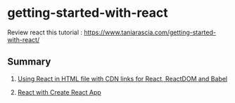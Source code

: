 # getting-started-with-react
Review react this tutorial : https://www.taniarascia.com/getting-started-with-react/

## Summary

  1. [Using React in HTML file with CDN links for React, ReactDOM and Babel](https://github.com/cyaoyapi/getting-started-with-react/tree/1-using-react-in-static-html-file)

  2. [React with Create React App](https://github.com/cyaoyapi/getting-started-with-react/tree/2-create-react-app)